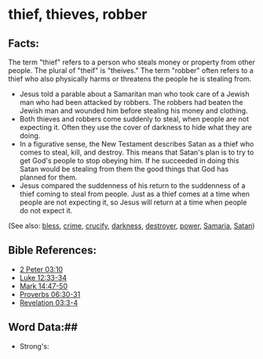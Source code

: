 # thief, thieves, robber #

## Facts: ##

The term "thief" refers to a person who steals money or property from other people. The plural of "theif" is "theives." The term "robber" often refers to a thief who also physically harms or threatens the people he is stealing from.

* Jesus told a parable about a Samaritan man who took care of a Jewish man who had been attacked by robbers. The robbers had beaten the Jewish man and wounded him before stealing his money and clothing.
* Both thieves and robbers come suddenly to steal, when people are not expecting it. Often they use the cover of darkness to hide what they are doing.
* In a figurative sense, the New Testament describes Satan as a thief who comes to steal, kill, and destroy. This means that Satan's plan is to try to get God's people to stop obeying him. If he succeeded in doing this Satan would be stealing from them the good things that God has planned for them.
* Jesus compared the suddenness of his return to the suddenness of a thief coming to steal from people. Just as a thief comes at a time when people are not expecting it, so Jesus will return at a time when people do not expect it.

(See also: [bless](../kt/bless.md), [crime](../other/criminal.md), [crucify](../kt/crucify.md), [darkness](../kt/darkness.md), [destroyer](../other/destroyer.md), [power](../kt/power.md), [Samaria](../other/samaria.md), [Satan](../kt/satan.md))

## Bible References: ##

* [2 Peter 03:10](rc://en/tn/help/2pe/03/10)
* [Luke 12:33-34](rc://en/tn/help/luk/12/33)
* [Mark 14:47-50](rc://en/tn/help/mrk/14/47)
* [Proverbs 06:30-31](rc://en/tn/help/pro/06/30)
* [Revelation 03:3-4](rc://en/tn/help/rev/03/03)

## Word Data:##

* Strong's: 

